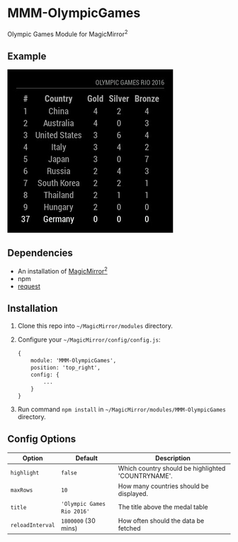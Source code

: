 # MMM-OlympicGames
Olympic Games Module for MagicMirror<sup>2</sup>

## Example

![](.github/example.jpg)

## Dependencies
  * An installation of [MagicMirror<sup>2</sup>](https://github.com/MichMich/MagicMirror)
  * npm
  * [request](https://www.npmjs.com/package/request)

## Installation
 1. Clone this repo into `~/MagicMirror/modules` directory.
 2. Configure your `~/MagicMirror/config/config.js`:

    ```
    {
        module: 'MMM-OlympicGames',
        position: 'top_right',
        config: {
            ...
        }
    }
    ```
 3. Run command `npm install` in `~/MagicMirror/modules/MMM-OlympicGames` directory.

## Config Options
| **Option** | **Default** | **Description** |
| --- | --- | --- |
| `highlight` | `false` | Which country should be highlighted 'COUNTRYNAME'. |
| `maxRows` | `10` | How many countries should be displayed. |
| `title` | `'Olympic Games Rio 2016'` | The title above the medal table |
| `reloadInterval` | `1800000` (30 mins) | How often should the data be fetched |